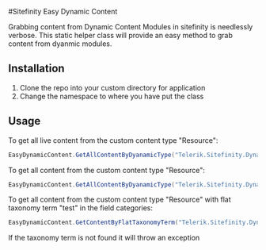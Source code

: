 #Sitefinity Easy Dynamic Content

Grabbing content from Dynamic Content Modules in sitefinity is needlessly verbose.
This static helper class will provide an easy method to grab content from dyanmic modules.

## Installation ##

1. Clone the repo into your custom directory for application
2. Change the namespace to where you have put the class

## Usage ##

To get all live content from the custom content type "Resource":

````c#
EasyDynamicContent.GetAllContentByDyanamicType("Telerik.Sitefinity.DynamicTypes.Model.Resources.Resource");
````

To get all content from the custom content type "Resource":

````c#
EasyDynamicContent.GetAllContentByDyanamicType("Telerik.Sitefinity.DynamicTypes.Model.Resources.Resource", false);
````
To get all content from the custom content type "Resource" with flat taxonomy term "test" in the field categories:

````c#
EasyDynamicContent.GetContentByFlatTaxonomyTerm("Telerik.Sitefinity.DynamicTypes.Model.Resources.Resource", "test", "categories");
````

If the taxonomy term is not found it will throw an exception